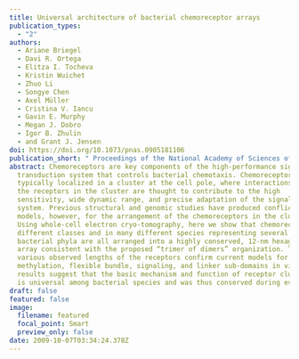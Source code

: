 ```yaml
---
title: Universal architecture of bacterial chemoreceptor arrays
publication_types:
  - "2"
authors:
  - Ariane Briegel
  - Davi R. Ortega
  - Elitza I. Tocheva
  - Kristin Wuichet
  - Zhuo Li
  - Songye Chen
  - Axel Müller
  - Cristina V. Iancu
  - Gavin E. Murphy
  - Megan J. Dobro
  - Igor B. Zhulin
  - and Grant J. Jensen
doi: https://doi.org/10.1073/pnas.0905181106
publication_short: " Proceedings of the National Academy of Sciences of the USA 106: 17181-17186."
abstract: Chemoreceptors are key components of the high-performance signal
  transduction system that controls bacterial chemotaxis. Chemoreceptors are
  typically localized in a cluster at the cell pole, where interactions among
  the receptors in the cluster are thought to contribute to the high
  sensitivity, wide dynamic range, and precise adaptation of the signaling
  system. Previous structural and genomic studies have produced conflicting
  models, however, for the arrangement of the chemoreceptors in the clusters.
  Using whole-cell electron cryo-tomography, here we show that chemoreceptors of
  different classes and in many different species representing several major
  bacterial phyla are all arranged into a highly conserved, 12-nm hexagonal
  array consistent with the proposed “trimer of dimers” organization. The
  various observed lengths of the receptors confirm current models for the
  methylation, flexible bundle, signaling, and linker sub-domains in vivo. Our
  results suggest that the basic mechanism and function of receptor clustering
  is universal among bacterial species and was thus conserved during evolution.
draft: false
featured: false
image:
  filename: featured
  focal_point: Smart
  preview_only: false
date: 2009-10-07T03:34:24.378Z
---
```

